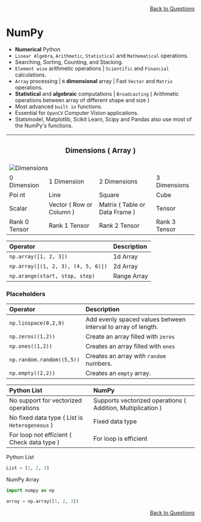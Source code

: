 <p align='right'><a align="right" href="https://github.com/KIRANKUMAR7296/Library/blob/main/Interview.md">Back to Questions</a></p>

# NumPy
- **Numerical** Python 
- `Linear Algebra`, `Arithmetic`, `Statistical` and `Mathematical` operations.
- Searching, Sorting, Counting, and Stacking.
- `Element wise` arithmetic operations | `Scientific` and `Financial` calculations.
- `Array` processing | `N` **dimensional** array | Fast `Vector` and `Matrix` operations.
- **Statistical** and **algebraic** computations | `Broadcasting` ( Arithmetic operations between array of different shape and size ) 
- Most advanced `built in` functions. 
- Essential for `OpenCV` Computer Vision applications.
- Statsmodel, Matplotlib, Scikit Learn, Scipy and Pandas also use most of the NumPy's functions.

<table align="center">
  <tr>
    <th colspan="4"><h3>Dimensions ( Array )</h3></th>       
  <tr>
  <tr>
    <td colspan="4"><img src="Image/Dim.png" alt="Dimensions"></td>
  </tr>
  <tr>
    <td>0 Dimension</td>
    <td>1 Dimension</td>
    <td>2 Dimensions</td>
    <td>3 Dimensions</td>
  </tr>  
  <tr>
    <td>Poi
      nt</td>
    <td>Line</td>
    <td>Square</td>
    <td>Cube</td>
  </tr>  
   <tr>
    <td>Scalar</td>
    <td>Vector ( Row or Column )</td>
    <td>Matrix ( Table or Data Frame )</td>
    <td>Tensor</td>
  </tr>  
  <tr>
    <td>Rank 0 Tensor</td>
    <td>Rank 1 Tensor</td>
    <td>Rank 2 Tensor</td>
    <td>Rank 3 Tensor</td>
  </tr>    
</table>

Operator |	Description
:--- | :---
`np.array([1, 2, 3])` |	1d Array
`np.array([(1, 2, 3), (4, 5, 6)])` |	2d Array
`np.arange(start, stop, step)` |	Range Array

### Placeholders 

Operator | Description
:--- | :---
`np.linspace(0,2,9)` |	Add evenly spaced values between interval to array of length.
`np.zeros((1,2))`	| Create an array filled with `zeros`
`np.ones((1,2))` |	Creates an array filled with `ones`
`np.random.random((5,5))` |	Creates an array with `random` numbers.
`np.empty((2,2))` |	Creates an `empty` array.

Python List | NumPy 
:--- | :---
No support for vectorized operations | Supports vectorized operations ( Addition, Multiplication )
No fixed data type ( List is `Heterogeneous` ) | Fixed data type
For loop not efficient ( Check data type ) | For loop is efficient 

Python List 
```python
List = [1, 2, 3]
```

NumPy Array
```python
import numpy as np

array = np.array([1, 2, 3])
```
<p align='right'><a align="right" href="https://github.com/KIRANKUMAR7296/Library/blob/main/Interview.md">Back to Questions</a></p>

